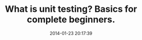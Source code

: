 ---
layout: post
title:  "What is unit testing? Basics for complete beginners."
date:   2014-01-23 20:17:39
categories: unit basics
---